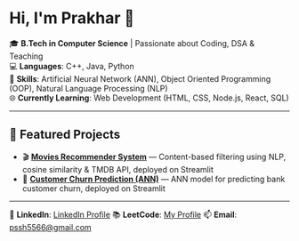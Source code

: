 # Hi, I'm Prakhar 👋

🎓 **B.Tech in Computer Science** | Passionate about Coding, DSA & Teaching  
💻 **Languages**: C++, Java, Python  
🧠 **Skills**: Artificial Neural Network (ANN), Object Oriented Programming (OOP), Natural Language Processing (NLP)  
🌐 **Currently Learning**: Web Development (HTML, CSS, Node.js, React, SQL)  

---

## 🚀 Featured Projects
- 🎬 **[Movies Recommender System](https://github.com/prakhar5566/Movies-Recommender-System)** — Content-based filtering using NLP, cosine similarity & TMDB API, deployed on Streamlit  
- 🧠 **[Customer Churn Prediction (ANN)](https://github.com/prakhar5566/ANN-Classification-Churn)** — ANN model for predicting bank customer churn, deployed on Streamlit  

---
  
🔗 **LinkedIn**: [LinkedIn Profile](https://www.linkedin.com/in/prakhar-srivastav-977906372/)
📚 **LeetCode**: [My Profile](https://leetcode.com/u/PrakharShrivastav/)
📫 **Email**: pssh5566@gmail.com
